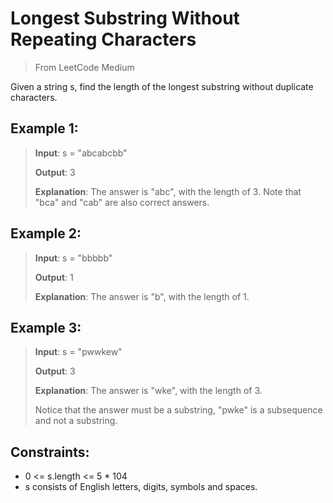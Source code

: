 # Longest Substring Without Repeating Characters

> From LeetCode
> Medium

Given a string s, find the length of the longest substring without duplicate characters.

## Example 1:

> **Input**: s = "abcabcbb"
>
> **Output**: 3
>
> **Explanation**: The answer is "abc", with the length of 3. Note that "bca" and "cab" are also correct answers.

## Example 2:

> **Input**: s = "bbbbb"
>
> **Output**: 1
>
> **Explanation**: The answer is "b", with the length of 1.

## Example 3:

> **Input**: s = "pwwkew"
>
> **Output**: 3
>
> **Explanation**: The answer is "wke", with the length of 3.
> 
> Notice that the answer must be a substring, "pwke" is a subsequence and not a substring.

## Constraints:

- 0 <= s.length <= 5 * 104
- s consists of English letters, digits, symbols and spaces.